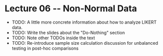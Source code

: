 # Lecture 06 -- Non-Normal Data

- TODO: A little more concrete information about how to analyze LIKERT data.
- TODO: Write the slides about the "Do-Nothing" section
- TODO: Note other TODOs inside the text
- TODO: Re-introduce sample size calculation discussion for unbalanced testing in post-hoc comparisons
